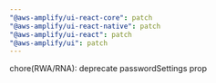 ```yaml
---
"@aws-amplify/ui-react-core": patch
"@aws-amplify/ui-react-native": patch
"@aws-amplify/ui-react": patch
"@aws-amplify/ui": patch
---
```


chore(RWA/RNA): deprecate passwordSettings prop
